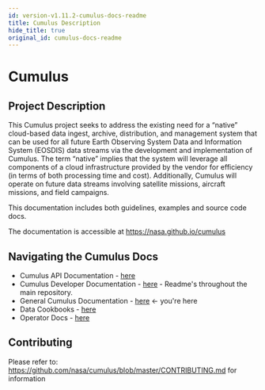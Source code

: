 ```yaml
---
id: version-v1.11.2-cumulus-docs-readme
title: Cumulus Description
hide_title: true
original_id: cumulus-docs-readme
---
```

# Cumulus

## Project Description
This Cumulus project seeks to address the existing need for a “native” cloud-based data ingest, archive, distribution, and management system that can be used for all future Earth Observing System Data and Information System (EOSDIS) data streams via the development and implementation of Cumulus. The term “native” implies that the system will leverage all components of a cloud infrastructure provided by the vendor for efficiency (in terms of both processing time and cost). Additionally, Cumulus will operate on future data streams involving satellite missions, aircraft missions, and field campaigns.

This documentation includes both guidelines, examples and source code docs.

The documentation is accessible at https://nasa.github.io/cumulus


## Navigating the Cumulus Docs

* Cumulus API Documentation - [here](nasa.github.io/nasa/cumulus-api)
* Cumulus Developer Documentation - [here](github.com/nasa/cumulus) - Readme's throughout the main repository.
* General Cumulus Documentation - [here](nasa.github.io/nasa/cumulus) <- you're here
* Data Cookbooks - [here](nasa.github.io/cumulus/docs/data-cookbooks/about-cookbooks)
* Operator Docs - [here](nasa.github.io/cumulus/docs/operator-docs/about-operator-docs)


## Contributing

Please refer to: https://github.com/nasa/cumulus/blob/master/CONTRIBUTING.md for information

